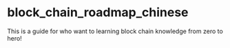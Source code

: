 # block_chain_roadmap_chinese
This is a guide for who want to learning block chain knowledge from zero to hero!
